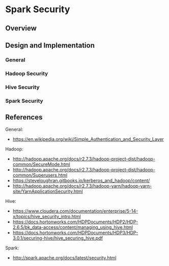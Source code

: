 # Spark Security

## Overview



## Design and Implementation
### General

### Hadoop Security


### Hive Security


### Spark Security


## References
General:

* https://en.wikipedia.org/wiki/Simple_Authentication_and_Security_Layer

Hadoop:

* http://hadoop.apache.org/docs/r2.7.3/hadoop-project-dist/hadoop-common/SecureMode.html
* http://hadoop.apache.org/docs/r2.7.3/hadoop-project-dist/hadoop-common/Superusers.html
* https://steveloughran.gitbooks.io/kerberos_and_hadoop/content/
* http://hadoop.apache.org/docs/r2.7.3/hadoop-yarn/hadoop-yarn-site/YarnApplicationSecurity.html

Hive:

* https://www.cloudera.com/documentation/enterprise/5-14-x/topics/hive_security_intro.html
* https://docs.hortonworks.com/HDPDocuments/HDP2/HDP-2.6.5/bk_data-access/content/managing_using_hive.html
* https://docs.hortonworks.com/HDPDocuments/HDP3/HDP-3.0.1/securing-hive/hive_securing_hive.pdf

Spark:

* http://spark.apache.org/docs/latest/security.html
